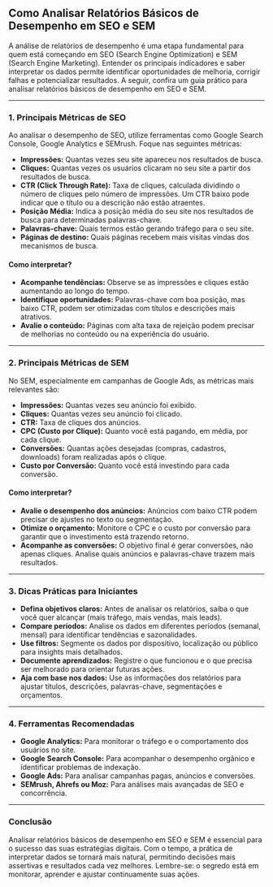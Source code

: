 
## Como Analisar Relatórios Básicos de Desempenho em SEO e SEM

A análise de relatórios de desempenho é uma etapa fundamental para quem está começando em SEO (Search Engine Optimization) e SEM (Search Engine Marketing). Entender os principais indicadores e saber interpretar os dados permite identificar oportunidades de melhoria, corrigir falhas e potencializar resultados. A seguir, confira um guia prático para analisar relatórios básicos de desempenho em SEO e SEM.

---

### 1. Principais Métricas de SEO

Ao analisar o desempenho de SEO, utilize ferramentas como Google Search Console, Google Analytics e SEMrush. Foque nas seguintes métricas:

- **Impressões:** Quantas vezes seu site apareceu nos resultados de busca.
- **Cliques:** Quantas vezes os usuários clicaram no seu site a partir dos resultados de busca.
- **CTR (Click Through Rate):** Taxa de cliques, calculada dividindo o número de cliques pelo número de impressões. Um CTR baixo pode indicar que o título ou a descrição não estão atraentes.
- **Posição Média:** Indica a posição média do seu site nos resultados de busca para determinadas palavras-chave.
- **Palavras-chave:** Quais termos estão gerando tráfego para o seu site.
- **Páginas de destino:** Quais páginas recebem mais visitas vindas dos mecanismos de busca.

#### Como interpretar?

- **Acompanhe tendências:** Observe se as impressões e cliques estão aumentando ao longo do tempo.
- **Identifique oportunidades:** Palavras-chave com boa posição, mas baixo CTR, podem ser otimizadas com títulos e descrições mais atrativos.
- **Avalie o conteúdo:** Páginas com alta taxa de rejeição podem precisar de melhorias no conteúdo ou na experiência do usuário.

---

### 2. Principais Métricas de SEM

No SEM, especialmente em campanhas de Google Ads, as métricas mais relevantes são:

- **Impressões:** Quantas vezes seu anúncio foi exibido.
- **Cliques:** Quantas vezes seu anúncio foi clicado.
- **CTR:** Taxa de cliques dos anúncios.
- **CPC (Custo por Clique):** Quanto você está pagando, em média, por cada clique.
- **Conversões:** Quantas ações desejadas (compras, cadastros, downloads) foram realizadas após o clique.
- **Custo por Conversão:** Quanto você está investindo para cada conversão.

#### Como interpretar?

- **Avalie o desempenho dos anúncios:** Anúncios com baixo CTR podem precisar de ajustes no texto ou segmentação.
- **Otimize o orçamento:** Monitore o CPC e o custo por conversão para garantir que o investimento está trazendo retorno.
- **Acompanhe as conversões:** O objetivo final é gerar conversões, não apenas cliques. Analise quais anúncios e palavras-chave trazem mais resultados.

---

### 3. Dicas Práticas para Iniciantes

- **Defina objetivos claros:** Antes de analisar os relatórios, saiba o que você quer alcançar (mais tráfego, mais vendas, mais leads).
- **Compare períodos:** Analise os dados em diferentes períodos (semanal, mensal) para identificar tendências e sazonalidades.
- **Use filtros:** Segmente os dados por dispositivo, localização ou público para insights mais detalhados.
- **Documente aprendizados:** Registre o que funcionou e o que precisa ser melhorado para orientar futuras ações.
- **Aja com base nos dados:** Use as informações dos relatórios para ajustar títulos, descrições, palavras-chave, segmentações e orçamentos.

---

### 4. Ferramentas Recomendadas

- **Google Analytics:** Para monitorar o tráfego e o comportamento dos usuários no site.
- **Google Search Console:** Para acompanhar o desempenho orgânico e identificar problemas de indexação.
- **Google Ads:** Para analisar campanhas pagas, anúncios e conversões.
- **SEMrush, Ahrefs ou Moz:** Para análises mais avançadas de SEO e concorrência.

---

### Conclusão

Analisar relatórios básicos de desempenho em SEO e SEM é essencial para o sucesso das suas estratégias digitais. Com o tempo, a prática de interpretar dados se tornará mais natural, permitindo decisões mais assertivas e resultados cada vez melhores. Lembre-se: o segredo está em monitorar, aprender e ajustar continuamente suas ações.

```
